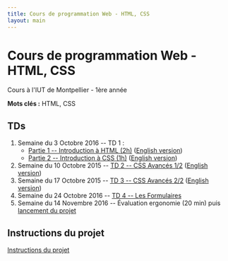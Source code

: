 ```yaml
---
title: Cours de programmation Web - HTML, CSS
layout: main
---
```


# Cours de programmation Web - HTML, CSS
Cours à l'IUT de Montpellier - 1ère année

**Mots clés :** HTML, CSS

## TDs

1. Semaine du 3 Octobre 2016 -- TD 1 :
   * [Partie 1 -- Introduction à HTML (2h)](tutorials/tutorial1_1.html)
     ([English version](tutorials/tutorial1_1-en.html))
   * [Partie 2 -- Introduction à CSS (1h)](tutorials/tutorial1_2.html)
     ([English version](tutorials/tutorial1_2-en.html))
1. Semaine du 10 Octobre 2015 -- [TD 2 -- CSS Avancés 1/2](tutorials/tutorial2.html)
     ([English version](tutorials/tutorial2-en.html))
1. Semaine du 17 Octobre 2015 -- [TD 3 -- CSS Avancés 2/2](tutorials/tutorial3.html)
	 ([English version](tutorials/tutorial3-en.html))
1. Semaine du 24 Octobre 2016 -- [TD 4 -- Les Formulaires](tutorials/tutorial4.html)
1. Semaine du 14 Novembre 2016 -- Évaluation ergonomie (20 min) puis [lancement du projet](projet.html)
<!-- 1. Semaine du 21 Novembre 2016 -- -->
<!--    [TD 5 (1/2) -- Responsive Design](tutorials/tutorial5.html) (~2h) puis projet (1h) -->
<!-- 1. Semaine du 28 Novembre 2016 -- -->
<!--    [TD 5 (2/2) -- Responsive Design](tutorials/tutorial5.html) (max 2h) puis projet -->
<!-- 1. Semaine du 05 Décembre 2016 -- projet (3h) -->
<!-- 1. Semaine du 12 Décembre 2016 -- projet (3h) -->

<!-- ## Compléments optionels -->

<!-- 1. [Complément du TD5](assets/tut5-complement.html) -->

## Instructions du projet

[Instructions du projet](projet.html)

<!-- ## Joomla -->

<!-- Semaine du 18 janvier -- [TD sur l'installation et la prise en main de Joomla](assets/TDJoomla.pdf) -->


